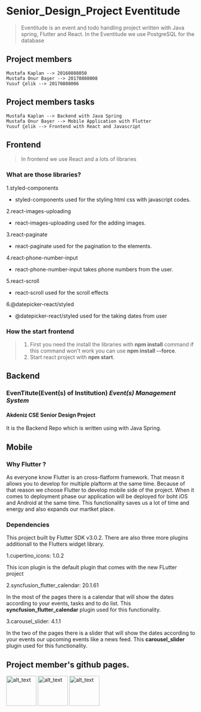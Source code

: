 # Senior_Design_Project Eventitude
> Eventitude is an event and todo handling project written with Java spring, Flutter and React.
> In the Eventitude we use PostgreSQL for the database
 ## Project members
```
Mustafa Kaplan --> 20160808050
Mustafa Onur Başer --> 20170808008
Yusuf Çelik --> 20170808006
```
## Project members tasks
```
Mustafa Kaplan --> Backend with Java Spring
Mustafa Onur Başer --> Mobile Application with Flutter
Yusuf Çelik --> Frontend with React and Javascript
```

## Frontend
> In frontend we use React and a lots of libraries 

### What are those libraries?
1.styled-components
  - styled-components used for the styling html css with javascript codes.

2.react-images-uploading
  - react-images-uploading used for the adding images.

3.react-paginate
  - react-paginate used for the pagination to the elements.

4.react-phone-number-input
  - react-phone-number-input takes phone numbers from the user.

5.react-scroll
  - react-scroll used for the scroll effects

6.@datepicker-react/styled
  - @datepicker-react/styled used for the taking dates from user


### How the start frontend
>1.  First you need the install the libraries with **npm install** command if this command won't work you can use **npm install --force**.
>2.  Start react project with **npm start**.

## Backend
### EvenTitute(Event(s) of Institution) _Event(s) Management System_
#### Akdeniz CSE Senior Design Project

It is the Backend Repo which is written using with Java Spring.



## Mobile

### Why Flutter ?
As everyone know Flutter is an cross-flatform framework. That measn it allows you to develop for multiple plaftorm at the same time. Because of that reason we choose Flutter to develop mobile side of the project. When it comes to deployment phase our application will be deployed for boht iOS and Android at the same time. This functionality saves us a lot of time and energy and also expands our martket place.

### Dependencies

This project built by Flutter SDK v3.0.2. There are also three more plugins additionall to the Flutters widget library.

1.cupertino_icons: 1.0.2

This icon plugin is the default plugin that comes with the new FLutter project

2.syncfusion_flutter_calendar: 20.1.61

In the most of the pages there is a calendar that will show the dates according to your events, tasks and to do list. This **syncfusion_flutter_calendar** plugin used for this functionality.

3.carousel_slider: 4.1.1

In the two of the pages there is a slider that will show the dates according to your events our upcoming events like a news feed. This **carousel_slider** plugin used for this functionality.

## Project member's github pages.
[<img alt="alt_text" width="80" height="80" src="https://avatars.githubusercontent.com/u/36275028?v=4" />](https://github.com/mustafakaplan20)
[<img alt="alt_text" width="80" height="80" src="https://avatars.githubusercontent.com/u/36292949?v=4" />](https://github.com/mustafaonurbaser1)
[<img alt="alt_text" width="80" height="80" src="https://avatars.githubusercontent.com/u/58196464?v=4" />](https://github.com/GioGio7777)



